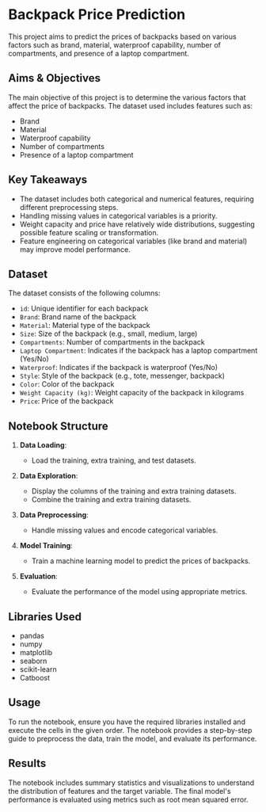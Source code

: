 # Backpack Price Prediction

This project aims to predict the prices of backpacks based on various factors such as brand, material, waterproof capability, number of compartments, and presence of a laptop compartment.

## Aims & Objectives

The main objective of this project is to determine the various factors that affect the price of backpacks. The dataset used includes features such as:

- Brand
- Material
- Waterproof capability
- Number of compartments
- Presence of a laptop compartment

## Key Takeaways

- The dataset includes both categorical and numerical features, requiring different preprocessing steps.
- Handling missing values in categorical variables is a priority.
- Weight capacity and price have relatively wide distributions, suggesting possible feature scaling or transformation.
- Feature engineering on categorical variables (like brand and material) may improve model performance.

## Dataset

The dataset consists of the following columns:

- `id`: Unique identifier for each backpack
- `Brand`: Brand name of the backpack
- `Material`: Material type of the backpack
- `Size`: Size of the backpack (e.g., small, medium, large)
- `Compartments`: Number of compartments in the backpack
- `Laptop Compartment`: Indicates if the backpack has a laptop compartment (Yes/No)
- `Waterproof`: Indicates if the backpack is waterproof (Yes/No)
- `Style`: Style of the backpack (e.g., tote, messenger, backpack)
- `Color`: Color of the backpack
- `Weight Capacity (kg)`: Weight capacity of the backpack in kilograms
- `Price`: Price of the backpack

## Notebook Structure

1. **Data Loading**: 
    - Load the training, extra training, and test datasets.

2. **Data Exploration**:
    - Display the columns of the training and extra training datasets.
    - Combine the training and extra training datasets.

3. **Data Preprocessing**:
    - Handle missing values and encode categorical variables.

4. **Model Training**:
    - Train a machine learning model to predict the prices of backpacks.

5. **Evaluation**:
    - Evaluate the performance of the model using appropriate metrics.

## Libraries Used

- pandas
- numpy
- matplotlib
- seaborn
- scikit-learn
- Catboost

## Usage

To run the notebook, ensure you have the required libraries installed and execute the cells in the given order. The notebook provides a step-by-step guide to preprocess the data, train the model, and evaluate its performance.

## Results

The notebook includes summary statistics and visualizations to understand the distribution of features and the target variable. The final model's performance is evaluated using metrics such as root mean squared error.

